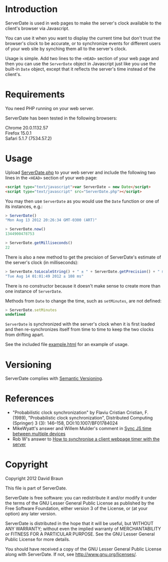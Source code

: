 # Introduction

ServerDate is used in web pages to make the server's clock available to the
client's browser via Javascript.

You can use it when you want to display the current time but don't trust the
browser's clock to be accurate, or to synchronize events for different users of
your web site by synching them all to the server's clock.

Usage is simple.  Add two lines to the `<HEAD>` section of your web page and
then you can use the `ServerDate` object in Javascript just like you use the
built-in `Date` object, except that it reflects the server's time instead of the
client's.

# Requirements

You need PHP running on your web server.

ServerDate has been tested in the following browsers:

Chrome 20.0.1132.57  
Firefox 15.0.1  
Safari 5.1.7 (7534.57.2)  

# Usage

Upload [ServerDate.php](https://github.com/BallBearing/ServerDate/blob/master/ServerDate.php)
to your web server and include the following two lines in the `<HEAD>` section
of your web page:

```html
<script type="text/javascript">var ServerDate = new Date</script>
<script type="text/javascript" src="ServerDate.php"></script>
```

You may then use `ServerDate` as you would use the `Date` function or one of its
instances, e.g.:

```javascript
> ServerDate()
"Mon Aug 13 2012 20:26:34 GMT-0300 (ART)"

> ServerDate.now()
1344900478753

> ServerDate.getMilliseconds()
22
```

There is also a new method to get the precision of ServerDate's estimate of the
server's clock (in milliseconds):

```javascript
> ServerDate.toLocaleString() + " ± " + ServerDate.getPrecision() + " ms"
"Tue Aug 14 01:01:49 2012 ± 108 ms"
```

There is no constructor because it doesn't make sense to create more than one
instance of `ServerDate`.

Methods from `Date` to change the time, such as `setMinutes`, are not defined:

```javascript
> ServerDate.setMinutes
undefined
```

`ServerDate` is synchronized with the server's clock when it is first loaded and
then re-synchronizes itself from time to time to keep the two clocks from
drifting apart.

See the included file [example.html](https://github.com/BallBearing/ServerDate/blob/master/example.html)
for an example of usage.

# Versioning

ServerDate complies with [Semantic Versioning](http://semver.org/).

# References

* "Probabilistic clock synchronization" by Flaviu Cristian
Cristian, F. (1989), "Probabilistic clock synchronization", Distributed
Computing (Springer) 3 (3): 146–158, DOI:10.1007/BF01784024
* MikeWyatt's answer and Willem Mulder's comment in [Sync JS time between
multiple devices](http://stackoverflow.com/questions/10585910/sync-js-time-between-multiple-devices)
* Rob W's answer to [How to synchronise a client webpage timer with the server](http://stackoverflow.com/questions/9350928/how-to-synchronise-a-client-webpage-timer-with-the-server)

# Copyright

Copyright 2012 David Braun

This file is part of ServerDate.

ServerDate is free software: you can redistribute it and/or modify it under the
terms of the GNU Lesser General Public License as published by the Free Software
Foundation, either version 3 of the License, or (at your option) any later
version.

ServerDate is distributed in the hope that it will be useful, but WITHOUT ANY
WARRANTY; without even the implied warranty of MERCHANTABILITY or FITNESS FOR A
PARTICULAR PURPOSE.  See the GNU Lesser General Public License for more details.

You should have received a copy of the GNU Lesser General Public License along
with ServerDate.  If not, see <http://www.gnu.org/licenses/>.
